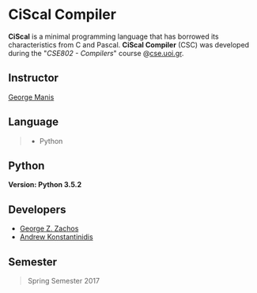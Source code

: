 CiScal Compiler
===============

__CiScal__ is a minimal programming language that has borrowed its characteristics from C and Pascal.
__CiScal Compiler__ (CSC) was developed during the "_CSE802 - Compilers_" course @[cse.uoi.gr](http://cse.uoi.gr).

Instructor
----------
[George Manis](http://cse.uoi.gr/~manis)

Language
--------
> * Python

Python
------
__Version: Python 3.5.2__<br>

Developers
----------
 * [George Z. Zachos](http://cse.uoi.gr/~gzachos)
 * [Andrew Konstantinidis](https://konandr.hopto.org)

Semester
--------
> Spring Semester 2017

